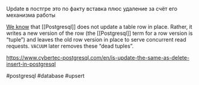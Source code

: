 Update в постгре это по факту вставка плюс удаление за счёт его механизма работы

[We know](https://www.postgresql.org/docs/current/routine-vacuuming.html#VACUUM-FOR-SPACE-RECOVERY) that [[Postgresql]] does not update a table row in place. Rather, it writes a new version of the row (the [[Postgresql]] term for a row version is “tuple”) and leaves the old row version in place to serve concurrent read requests. `VACUUM` later removes these “dead tuples”.

https://www.cybertec-postgresql.com/en/is-update-the-same-as-delete-insert-in-postgresql

#postgresql #database #upsert